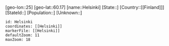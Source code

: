 ﻿---
location: [60.17,25]
mapzoom: [7,12] 
mapmarker: city 
type: City
tags:
- geo/City


SpocWebEntityId: 30882
isDeleted: false
confidential: public

---
[geo-lon::25]
[geo-lat::60.17]
[name::Helsinki]
[State::]
[Country::[[Finland]]]
[StateId::]
[Population::]
[Unknown::]


```leaflet
id: Helsinki
coordinates: [[Helsinki]]
markerFile: [[Helsinki]]
defaultZoom: 11 
maxZoom: 18
```
